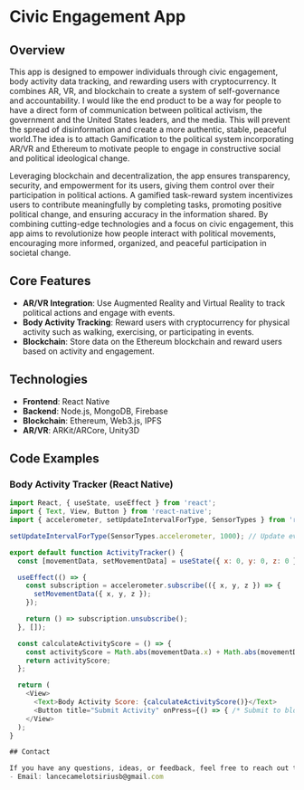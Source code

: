 # Civic Engagement App

## Overview
This app is designed to empower individuals through civic engagement, body activity data tracking, and rewarding users with cryptocurrency. It combines AR, VR, and blockchain to create a system of self-governance and accountability. I would like the end product to be a way for people to have a direct form of communication between political activism, the government and the United States leaders, and the media. This will prevent the spread of disinformation and create a more authentic, stable, peaceful world.The idea is to attach Gamification to the political system incorporating AR/VR and Ethereum to motivate people to engage in constructive social and political ideological change.

Leveraging blockchain and decentralization, the app ensures transparency, security, and empowerment for its users, giving them control over their participation in political actions. A gamified task-reward system incentivizes users to contribute meaningfully by completing tasks, promoting positive political change, and ensuring accuracy in the information shared. By combining cutting-edge technologies and a focus on civic engagement, this app aims to revolutionize how people interact with political movements, encouraging more informed, organized, and peaceful participation in societal change.

## Core Features
- **AR/VR Integration**: Use Augmented Reality and Virtual Reality to track political actions and engage with events.
- **Body Activity Tracking**: Reward users with cryptocurrency for physical activity such as walking, exercising, or participating in events.
- **Blockchain**: Store data on the Ethereum blockchain and reward users based on activity and engagement.

## Technologies
- **Frontend**: React Native
- **Backend**: Node.js, MongoDB, Firebase
- **Blockchain**: Ethereum, Web3.js, IPFS
- **AR/VR**: ARKit/ARCore, Unity3D

## Code Examples

### Body Activity Tracker (React Native)
```javascript
import React, { useState, useEffect } from 'react';
import { Text, View, Button } from 'react-native';
import { accelerometer, setUpdateIntervalForType, SensorTypes } from 'react-native-sensors';

setUpdateIntervalForType(SensorTypes.accelerometer, 1000); // Update every second

export default function ActivityTracker() {
  const [movementData, setMovementData] = useState({ x: 0, y: 0, z: 0 });

  useEffect(() => {
    const subscription = accelerometer.subscribe(({ x, y, z }) => {
      setMovementData({ x, y, z });
    });

    return () => subscription.unsubscribe();
  }, []);

  const calculateActivityScore = () => {
    const activityScore = Math.abs(movementData.x) + Math.abs(movementData.y) + Math.abs(movementData.z);
    return activityScore;
  };

  return (
    <View>
      <Text>Body Activity Score: {calculateActivityScore()}</Text>
      <Button title="Submit Activity" onPress={() => { /* Submit to blockchain */ }} />
    </View>
  );
}

## Contact

If you have any questions, ideas, or feedback, feel free to reach out to me:
- Email: lancecamelotsiriusb@gmail.com


